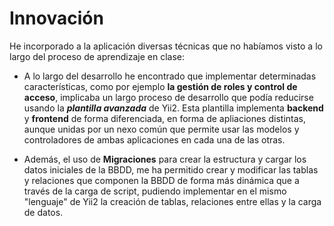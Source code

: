 # Innovación

He incorporado a la aplicación diversas técnicas que no habíamos visto a lo largo del proceso de aprendizaje en clase:

* A lo largo del desarrollo he encontrado que implementar determinadas características, como por ejemplo **la gestión de roles y control de acceso**, implicaba un largo proceso de desarrollo que podía reducirse usando la ***plantilla avanzada*** de Yii2. Esta plantilla implementa **backend** y **frontend** de forma diferenciada, en forma de apliaciones distintas, aunque unidas por un nexo común que permite usar las modelos y controladores de ambas aplicaciones en cada una de las otras.

* Además, el uso de **Migraciones** para crear la estructura y cargar los datos iniciales de la BBDD, me ha permitido crear y modificar las tablas y relaciones que componen la BBDD de forma más dinámica que a través de la carga de script, pudiendo implementar en el mismo "lenguaje" de Yii2 la creación de tablas, relaciones entre ellas y la carga de datos. 
